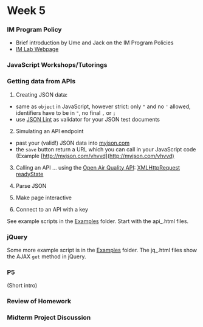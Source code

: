 # Week 5

### IM Program Policy
- Brief introduction by Ume and Jack on the IM Program Policies
- [IM Lab Webpage](https://www.nyuadim.com/lab)

### JavaScript Workshops/Tutorings

### Getting data from APIs

1. Creating JSON data:
- same as `object` in JavaScript, however strict: only `"` and no `'` allowed, identifiers have to be in `"`, no final `,` or `;`
- use [JSON Lint](https://jsonlint.com/) as validator for your JSON test documents

2. Simulating an API endpoint
- past your (valid!) JSON data into [myjson.com](http://myjson.com)
- the `save` button return a URL which you can call in your JavaScript code (Example [http://myjson.com/vhvvd](http://myjson.com/vhvvd)

3. Calling an API
... using the [Open Air Quality API](https://docs.openaq.org/):
[XMLHttpRequest readyState](https://developer.mozilla.org/en-US/docs/Web/API/XMLHttpRequest/readyState)

4. Parse JSON

7. Make page interactive

6. Connect to an API with a key

See example scripts in the [Examples](/05/Examples/) folder. Start with the api_.html files.

### jQuery
Some more example script is in the [Examples](/05/Examples/) folder. The jq_.html files show the AJAX `get` method in jQuery.

### P5
(Short intro)

### Review of Homework

### Midterm Project Discussion
